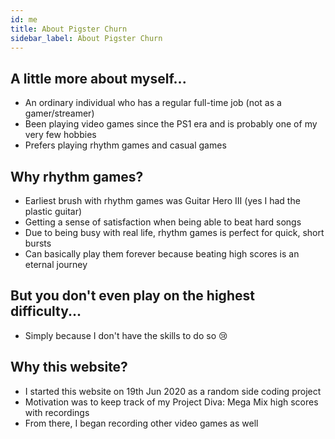 ```yaml
---
id: me
title: About Pigster Churn
sidebar_label: About Pigster Churn
---
```


## A little more about myself...

- An ordinary individual who has a regular full-time job (not as a gamer/streamer)
- Been playing video games since the PS1 era and is probably one of my very few hobbies
- Prefers playing rhythm games and casual games

## Why rhythm games?
- Earliest brush with rhythm games was Guitar Hero III (yes I had the plastic guitar)
- Getting a sense of satisfaction when being able to beat hard songs
- Due to being busy with real life, rhythm games is perfect for quick, short bursts
- Can basically play them forever because beating high scores is an eternal journey

## But you don't even play on the highest difficulty...
- Simply because I don't have the skills to do so :cry:

## Why this website?
- I started this website on 19th Jun 2020 as a random side coding project
- Motivation was to keep track of my Project Diva: Mega Mix high scores with recordings
- From there, I began recording other video games as well